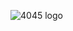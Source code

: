 <img src="https://i.ibb.co/djzmKRR/New-Project.png" alt="4045 logo" border="0" style="position:right;"></a>
